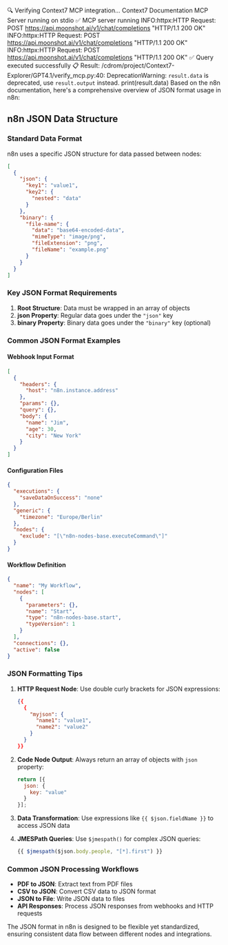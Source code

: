 🔍 Verifying Context7 MCP integration...
Context7 Documentation MCP Server running on stdio
✅ MCP server running
INFO:httpx:HTTP Request: POST https://api.moonshot.ai/v1/chat/completions "HTTP/1.1 200 OK"
INFO:httpx:HTTP Request: POST https://api.moonshot.ai/v1/chat/completions "HTTP/1.1 200 OK"
INFO:httpx:HTTP Request: POST https://api.moonshot.ai/v1/chat/completions "HTTP/1.1 200 OK"
✅ Query executed successfully
📋 Result:
/cdrom/project/Context7-Explorer/GPT4.1/verify_mcp.py:40: DeprecationWarning: `result.data` is deprecated, use `result.output` instead.
  print(result.data)
Based on the n8n documentation, here's a comprehensive overview of JSON format usage in n8n:

## n8n JSON Data Structure

### Standard Data Format
n8n uses a specific JSON structure for data passed between nodes:

```json
[
  {
    "json": {
      "key1": "value1",
      "key2": {
        "nested": "data"
      }
    },
    "binary": {
      "file-name": {
        "data": "base64-encoded-data",
        "mimeType": "image/png",
        "fileExtension": "png",
        "fileName": "example.png"
      }
    }
  }
]
```

### Key JSON Format Requirements

1. **Root Structure**: Data must be wrapped in an array of objects
2. **json Property**: Regular data goes under the `"json"` key
3. **binary Property**: Binary data goes under the `"binary"` key (optional)

### Common JSON Format Examples

#### Webhook Input Format
```json
[
  {
    "headers": {
      "host": "n8n.instance.address"
    },
    "params": {},
    "query": {},
    "body": {
      "name": "Jim",
      "age": 30,
      "city": "New York"
    }
  }
]
```

#### Configuration Files
```json
{
  "executions": {
    "saveDataOnSuccess": "none"
  },
  "generic": {
    "timezone": "Europe/Berlin"
  },
  "nodes": {
    "exclude": "[\"n8n-nodes-base.executeCommand\"]"
  }
}
```

#### Workflow Definition
```json
{
  "name": "My Workflow",
  "nodes": [
    {
      "parameters": {},
      "name": "Start",
      "type": "n8n-nodes-base.start",
      "typeVersion": 1
    }
  ],
  "connections": {},
  "active": false
}
```

### JSON Formatting Tips

1. **HTTP Request Node**: Use double curly brackets for JSON expressions:
   ```json
   {{
     {
       "myjson": {
         "name1": "value1",
         "name2": "value2"
       }
     }
   }}
   ```

2. **Code Node Output**: Always return an array of objects with `json` property:
   ```javascript
   return [{ 
     json: { 
       key: "value" 
     } 
   }];
   ```

3. **Data Transformation**: Use expressions like `{{ $json.fieldName }}` to access JSON data

4. **JMESPath Queries**: Use `$jmespath()` for complex JSON queries:
   ```javascript
   {{ $jmespath($json.body.people, "[*].first") }}
   ```

### Common JSON Processing Workflows

- **PDF to JSON**: Extract text from PDF files
- **CSV to JSON**: Convert CSV data to JSON format
- **JSON to File**: Write JSON data to files
- **API Responses**: Process JSON responses from webhooks and HTTP requests

The JSON format in n8n is designed to be flexible yet standardized, ensuring consistent data flow between different nodes and integrations.

